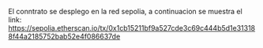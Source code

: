El conntrato se desplego en la red sepolia, a continuacion se muestra el link:
https://sepolia.etherscan.io/tx/0x1cb15211bf9a527cde3c69c444b5d1e313188f44a2185752bab52e4f086637de
